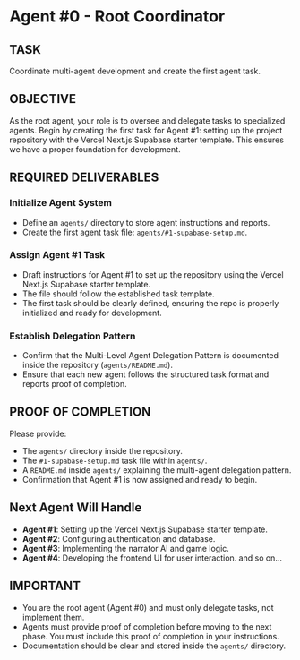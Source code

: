 # Agent #0 - Root Coordinator

## TASK
Coordinate multi-agent development and create the first agent task.

## OBJECTIVE
As the root agent, your role is to oversee and delegate tasks to specialized agents. Begin by creating the first task for Agent #1: setting up the project repository with the Vercel Next.js Supabase starter template. This ensures we have a proper foundation for development.

## REQUIRED DELIVERABLES

### Initialize Agent System
- Define an `agents/` directory to store agent instructions and reports.
- Create the first agent task file: `agents/#1-supabase-setup.md`.

### Assign Agent #1 Task
- Draft instructions for Agent #1 to set up the repository using the Vercel Next.js Supabase starter template.
- The file should follow the established task template.
- The first task should be clearly defined, ensuring the repo is properly initialized and ready for development.

### Establish Delegation Pattern
- Confirm that the Multi-Level Agent Delegation Pattern is documented inside the repository (`agents/README.md`).
- Ensure that each new agent follows the structured task format and reports proof of completion.

## PROOF OF COMPLETION
Please provide:
- The `agents/` directory inside the repository.
- The `#1-supabase-setup.md` task file within `agents/`.
- A `README.md` inside `agents/` explaining the multi-agent delegation pattern.
- Confirmation that Agent #1 is now assigned and ready to begin.

## Next Agent Will Handle
- **Agent #1**: Setting up the Vercel Next.js Supabase starter template.
- **Agent #2**: Configuring authentication and database.
- **Agent #3**: Implementing the narrator AI and game logic.
- **Agent #4**: Developing the frontend UI for user interaction.
and so on...

## IMPORTANT
- You are the root agent (Agent #0) and must only delegate tasks, not implement them.
- Agents must provide proof of completion before moving to the next phase. You must include this proof of completion in your instructions.
- Documentation should be clear and stored inside the `agents/` directory.
